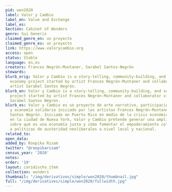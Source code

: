 ```yaml
---
pid: won2020
label: Valor y Cambio
label_en: Value and Exchange
label_es:
Section: Cabinet of Wonders
genre: Sui Generis
claimed_genre_en: un proyecto
claimed_genre_es: un proyecto
link: https://www.valorycambio.org
access: open
status: Stable
language: en,es
creators: Frances Negrón-Muntaner, Sarabel Santos-Negrón
stewards:
blurb_orig: Valor y Cambio is a story-telling, community-building, and solidarity
  economy project started by artist Frances Negrón-Muntaner and collaborator visual
  artist Sarabel Santos Negrón.
blurb_en: Valor y Cambio is a story-telling, community-building, and solidarity economy
  project started by artist Frances Negrón-Muntaner and collaborator visual artist
  Sarabel Santos Negrón.
blurb_es: Valor y Cambio es un proyecto de arte narrativo, participación comunitaria
  y economía solidaria iniciado por las artistas Frances Negrón-Muntaner y Sarabel
  Santos Negrón. Iniciado en Puerto Rico en medio de la crisis económica y actualmente
  en la ciudad de Nueva York, Valor y Cambio pretende generar una amplia conversación
  sobre qué es una economía justa y cómo fomentar el empoderamiento colectivo frente
  a políticas de austeridad neoliberales a nivel local y nacional.
related_to:
open_data:
added_by: Roopika Risam
twitter: "@roopikarisam"
census_year: '2020'
notes:
order: '19'
layout: caridischo_item
collection: wonders
thumbnail: "/img/derivatives/simple/won2020/thumbnail.jpg"
full: "/img/derivatives/simple/won2020/fullwidth.jpg"
---
```

